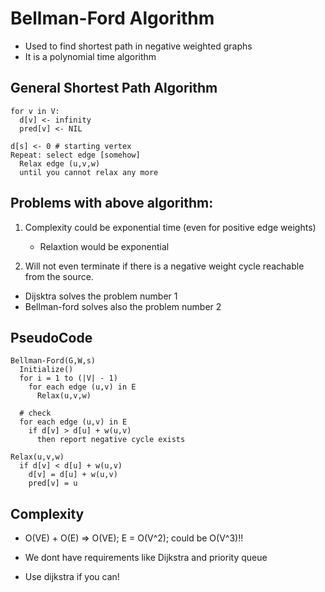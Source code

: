 # Bellman-Ford Algorithm

- Used to find shortest path in negative weighted graphs
- It is a polynomial time algorithm

## General Shortest Path Algorithm

```shell
for v in V:
  d[v] <- infinity
  pred[v] <- NIL

d[s] <- 0 # starting vertex
Repeat: select edge [somehow]
  Relax edge (u,v,w)
  until you cannot relax any more
```

## Problems with above algorithm:

1. Complexity could be exponential time (even for positive edge weights)
   - Relaxtion would be exponential

2. Will not even terminate  if there is a negative weight cycle reachable from
   the source.

- Dijsktra solves the problem number 1
- Bellman-ford solves also the problem number 2

## PseudoCode

```shell
Bellman-Ford(G,W,s)
  Initialize()
  for i = 1 to (|V| - 1)
    for each edge (u,v) in E
      Relax(u,v,w)

  # check
  for each edge (u,v) in E
    if d[v] > d[u] + w(u,v)
      then report negative cycle exists

Relax(u,v,w)
  if d[v] < d[u] + w(u,v)
    d[v] = d[u] + w(u,v)
    pred[v] = u
```

## Complexity

- O(VE) + O(E) => O(VE); E = O(V^2); could be O(V^3)!!
- We dont have requirements like Dijkstra and priority queue

- Use dijkstra if you can!
